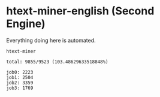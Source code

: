 # htext-miner-english (Second Engine)

Everything doing here is automated.

```
htext-miner

total: 9855/9523 (103.48629633518848%)

job0: 2223
job1: 2504
job2: 3359
job3: 1769
```